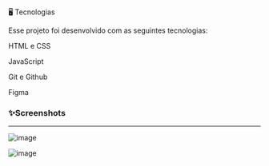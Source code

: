 🖥️ Tecnologias

Esse projeto foi desenvolvido com as seguintes tecnologias:

HTML e CSS

JavaScript

Git e Github

Figma

<h3>✨Screenshots</h3>
<hr>

![image](https://github.com/rafaeldotdev/galery-website/assets/83291276/7aa4f041-00c2-41fa-bd9b-50e9a17ad021)


![image](https://github.com/rafaeldotdev/galery-website/assets/83291276/8c422763-e74e-4148-be53-06afe2cf6f6e)
